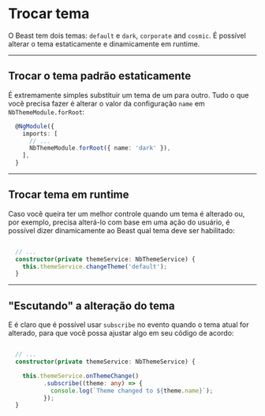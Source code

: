 # Trocar tema

O Beast tem dois temas: `default` e `dark`, `corporate` and `cosmic`. É possível alterar o tema estaticamente e dinamicamente em runtime.

<hr>

## Trocar o tema padrão estaticamente

É extremamente simples substituir um tema de um para outro.
Tudo o que você precisa fazer é alterar o valor da configuração `name` em `NbThemeModule.forRoot`:

```ts
  @NgModule({
    imports: [
      // ...
      NbThemeModule.forRoot({ name: 'dark' }),
    ],
  }
```

<hr>

## Trocar tema em runtime

Caso você queira ter um melhor controle quando um tema é alterado ou, por exemplo, precisa alterá-lo com base em uma ação do usuário,
é possível dizer dinamicamente ao Beast qual tema deve ser habilitado:

```ts

  // ...
  constructor(private themeService: NbThemeService) {
    this.themeService.changeTheme('default');
  }

```

<hr>

## "Escutando" a alteração do tema

E é claro que é possível usar `subscribe` no evento quando o tema atual for alterado, para que você possa ajustar algo em seu código de acordo:

```ts

  // ...
  constructor(private themeService: NbThemeService) {

    this.themeService.onThemeChange()
          .subscribe((theme: any) => {
            console.log(`Theme changed to ${theme.name}`);
          });
  }

```
